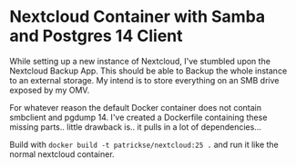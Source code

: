 # Nextcloud Container with Samba and Postgres 14 Client

While setting up a new instance of Nextcloud, I've stumbled upon the Nextcloud Backup App. This should be able to Backup the whole instance to an external storage. My intend is to store everything on an SMB drive exposed by my OMV.

For whatever reason the default Docker container does not contain smbclient and pgdump 14. I've created a Dockerfile containing these missing parts.. little drawback is.. it pulls in a lot of dependencies...

Build with `docker build -t patrickse/nextcloud:25 .` and run it like the normal nextcloud container.
